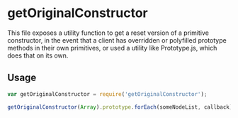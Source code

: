 # getOriginalConstructor

This file exposes a utility function to get a reset version of a primitive
constructor, in the event that a client has overridden or polyfilled prototype
methods in their own primitives, or used a utility like Prototype.js, which
does that on its own.

## Usage
```javascript
var getOriginalConstructor = require('getOriginalConstructor');

getOriginalConstructor(Array).prototype.forEach(someNodeList, callback);
```
